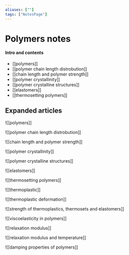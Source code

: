```yaml
---
aliases: [""]
tags: ["NotesPage"]
---
```


# Polymers notes
#### Intro and contents
- [[polymers]]
- [[polymer chain length distrobution]]
- [[chain length and polymer strength]]
- [[polymer crystallinity]]
- [[polymer crystalline structures]]
- [[elastomers]]
- [[thermosetting polymers]]

## Expanded articles
![[polymers]]

![[polymer chain length distrobution]]

![[chain length and polymer strength]]

![[polymer crystallinity]]

![[polymer crystalline structures]]

![[elastomers]]

![[thermosetting polymers]]

![[thermoplastic]]

![[thermoplastic deformation]]

![[strength of thermoplastics, thermosets and elastomers]]

![[viscoelasticity in polymers]]

![[relaxation modulus]]

![[relaxation modulus and temperature]]

![[damping properties of polymers]]